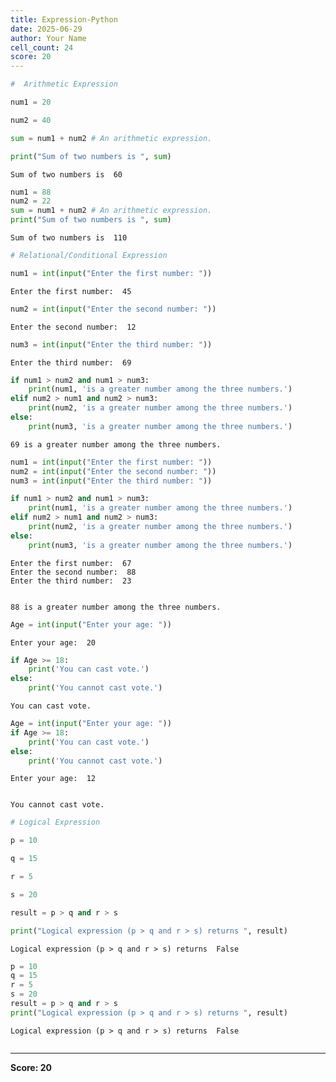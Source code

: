 ```yaml
---
title: Expression-Python
date: 2025-06-29
author: Your Name
cell_count: 24
score: 20
---
```


```python
#  Arithmetic Expression
```


```python
num1 = 20
```


```python
num2 = 40
```


```python
sum = num1 + num2 # An arithmetic expression.
```


```python
print("Sum of two numbers is ", sum)
```

    Sum of two numbers is  60



```python
num1 = 88
num2 = 22
sum = num1 + num2 # An arithmetic expression.
print("Sum of two numbers is ", sum)

```

    Sum of two numbers is  110



```python
# Relational/Conditional Expression
```


```python
num1 = int(input("Enter the first number: "))
```

    Enter the first number:  45



```python
num2 = int(input("Enter the second number: "))
```

    Enter the second number:  12



```python
num3 = int(input("Enter the third number: "))
```

    Enter the third number:  69



```python
if num1 > num2 and num1 > num3:
    print(num1, 'is a greater number among the three numbers.')
elif num2 > num1 and num2 > num3:
    print(num2, 'is a greater number among the three numbers.')
else:
    print(num3, 'is a greater number among the three numbers.')
```

    69 is a greater number among the three numbers.



```python
num1 = int(input("Enter the first number: "))
num2 = int(input("Enter the second number: "))
num3 = int(input("Enter the third number: "))

if num1 > num2 and num1 > num3:
    print(num1, 'is a greater number among the three numbers.')
elif num2 > num1 and num2 > num3:
    print(num2, 'is a greater number among the three numbers.')
else:
    print(num3, 'is a greater number among the three numbers.')

```

    Enter the first number:  67
    Enter the second number:  88
    Enter the third number:  23


    88 is a greater number among the three numbers.



```python
Age = int(input("Enter your age: "))
```

    Enter your age:  20



```python
if Age >= 18:
    print('You can cast vote.')
else:
    print('You cannot cast vote.')
```

    You can cast vote.



```python
Age = int(input("Enter your age: "))
if Age >= 18:
    print('You can cast vote.')
else:
    print('You cannot cast vote.')

```

    Enter your age:  12


    You cannot cast vote.



```python
# Logical Expression
```


```python
p = 10
```


```python
q = 15
```


```python
r = 5
```


```python
s = 20
```


```python
result = p > q and r > s
```


```python
print("Logical expression (p > q and r > s) returns ", result)
```

    Logical expression (p > q and r > s) returns  False



```python
p = 10
q = 15
r = 5
s = 20
result = p > q and r > s
print("Logical expression (p > q and r > s) returns ", result)
```

    Logical expression (p > q and r > s) returns  False



```python

```


---
**Score: 20**